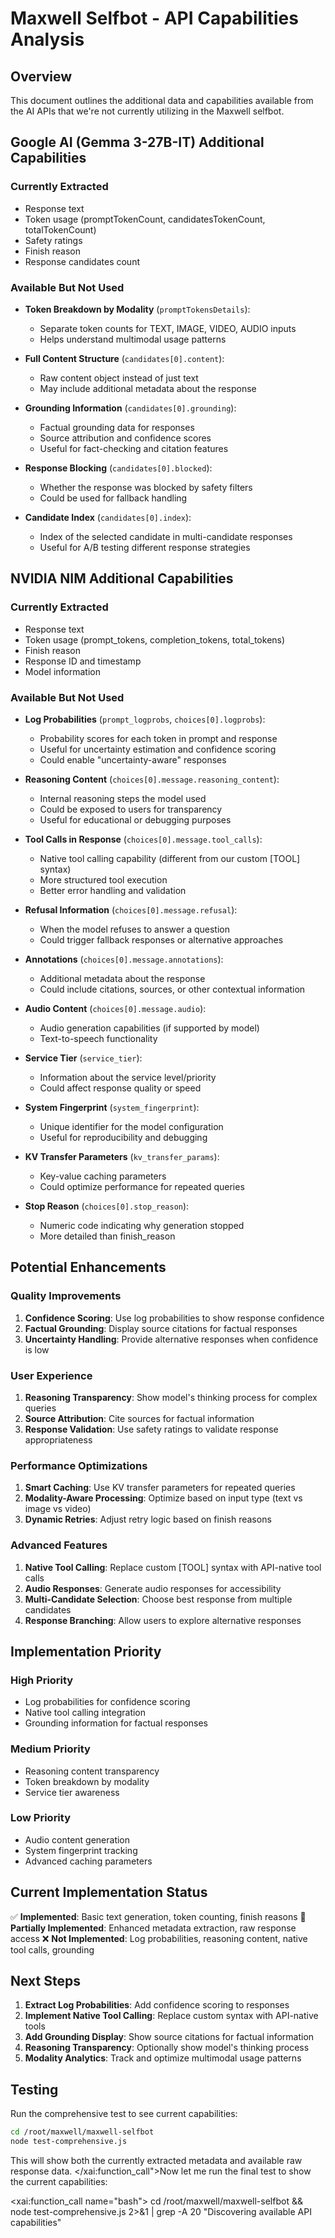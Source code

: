 # Maxwell Selfbot - API Capabilities Analysis

## Overview
This document outlines the additional data and capabilities available from the AI APIs that we're not currently utilizing in the Maxwell selfbot.

## Google AI (Gemma 3-27B-IT) Additional Capabilities

### Currently Extracted
- Response text
- Token usage (promptTokenCount, candidatesTokenCount, totalTokenCount)
- Safety ratings
- Finish reason
- Response candidates count

### Available But Not Used
- **Token Breakdown by Modality** (`promptTokensDetails`):
  - Separate token counts for TEXT, IMAGE, VIDEO, AUDIO inputs
  - Helps understand multimodal usage patterns

- **Full Content Structure** (`candidates[0].content`):
  - Raw content object instead of just text
  - May include additional metadata about the response

- **Grounding Information** (`candidates[0].grounding`):
  - Factual grounding data for responses
  - Source attribution and confidence scores
  - Useful for fact-checking and citation features

- **Response Blocking** (`candidates[0].blocked`):
  - Whether the response was blocked by safety filters
  - Could be used for fallback handling

- **Candidate Index** (`candidates[0].index`):
  - Index of the selected candidate in multi-candidate responses
  - Useful for A/B testing different response strategies

## NVIDIA NIM Additional Capabilities

### Currently Extracted
- Response text
- Token usage (prompt_tokens, completion_tokens, total_tokens)
- Finish reason
- Response ID and timestamp
- Model information

### Available But Not Used
- **Log Probabilities** (`prompt_logprobs`, `choices[0].logprobs`):
  - Probability scores for each token in prompt and response
  - Useful for uncertainty estimation and confidence scoring
  - Could enable "uncertainty-aware" responses

- **Reasoning Content** (`choices[0].message.reasoning_content`):
  - Internal reasoning steps the model used
  - Could be exposed to users for transparency
  - Useful for educational or debugging purposes

- **Tool Calls in Response** (`choices[0].message.tool_calls`):
  - Native tool calling capability (different from our custom [TOOL] syntax)
  - More structured tool execution
  - Better error handling and validation

- **Refusal Information** (`choices[0].message.refusal`):
  - When the model refuses to answer a question
  - Could trigger fallback responses or alternative approaches

- **Annotations** (`choices[0].message.annotations`):
  - Additional metadata about the response
  - Could include citations, sources, or other contextual information

- **Audio Content** (`choices[0].message.audio`):
  - Audio generation capabilities (if supported by model)
  - Text-to-speech functionality

- **Service Tier** (`service_tier`):
  - Information about the service level/priority
  - Could affect response quality or speed

- **System Fingerprint** (`system_fingerprint`):
  - Unique identifier for the model configuration
  - Useful for reproducibility and debugging

- **KV Transfer Parameters** (`kv_transfer_params`):
  - Key-value caching parameters
  - Could optimize performance for repeated queries

- **Stop Reason** (`choices[0].stop_reason`):
  - Numeric code indicating why generation stopped
  - More detailed than finish_reason

## Potential Enhancements

### Quality Improvements
1. **Confidence Scoring**: Use log probabilities to show response confidence
2. **Factual Grounding**: Display source citations for factual responses
3. **Uncertainty Handling**: Provide alternative responses when confidence is low

### User Experience
1. **Reasoning Transparency**: Show model's thinking process for complex queries
2. **Source Attribution**: Cite sources for factual information
3. **Response Validation**: Use safety ratings to validate response appropriateness

### Performance Optimizations
1. **Smart Caching**: Use KV transfer parameters for repeated queries
2. **Modality-Aware Processing**: Optimize based on input type (text vs image vs video)
3. **Dynamic Retries**: Adjust retry logic based on finish reasons

### Advanced Features
1. **Native Tool Calling**: Replace custom [TOOL] syntax with API-native tool calls
2. **Audio Responses**: Generate audio responses for accessibility
3. **Multi-Candidate Selection**: Choose best response from multiple candidates
4. **Response Branching**: Allow users to explore alternative responses

## Implementation Priority

### High Priority
- Log probabilities for confidence scoring
- Native tool calling integration
- Grounding information for factual responses

### Medium Priority
- Reasoning content transparency
- Token breakdown by modality
- Service tier awareness

### Low Priority
- Audio content generation
- System fingerprint tracking
- Advanced caching parameters

## Current Implementation Status

✅ **Implemented**: Basic text generation, token counting, finish reasons
🔄 **Partially Implemented**: Enhanced metadata extraction, raw response access
❌ **Not Implemented**: Log probabilities, reasoning content, native tool calls, grounding

## Next Steps

1. **Extract Log Probabilities**: Add confidence scoring to responses
2. **Implement Native Tool Calling**: Replace custom syntax with API-native tools
3. **Add Grounding Display**: Show source citations for factual information
4. **Reasoning Transparency**: Optionally show model's thinking process
5. **Modality Analytics**: Track and optimize multimodal usage patterns

## Testing

Run the comprehensive test to see current capabilities:
```bash
cd /root/maxwell/maxwell-selfbot
node test-comprehensive.js
```

This will show both the currently extracted metadata and available raw response data.</content>
</xai:function_call">Now let me run the final test to show the current capabilities: 

<xai:function_call name="bash">
<parameter name="command">cd /root/maxwell/maxwell-selfbot && node test-comprehensive.js 2>&1 | grep -A 20 "Discovering available API capabilities"